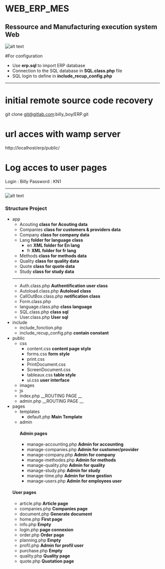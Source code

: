 # WEB_ERP_MES
##  Ressource and Manufacturing execution system  Web

![alt text](https://github.com/billyboy35/WEB_MES/blob/master/public/images/Doc/Workflow.png)

#For configuration
* Use __erp.sql__ to import ERP database  
* Connection to the SQL database in __SQL.class.php__ file
* SQL login to define in __include_recup_config.php__

-----------------

# initial remote source code recovery
git clone git@gitlab.com:billy_boy/ERP.git

# url acces with wamp server
http://localhost/erp/public/

# Log acces to user pages
Login : Billy
Password : KN1

-----------------
![alt text](https://github.com/billyboy35/WEB_MES/blob/master/public/images/Doc/Menu.PNG)

### Structure Project

* app
  * Acouting   __class for Acouting data__
  * Companies   __class for customers & providers data__
  * Company   __class for company data__
  * Lang __folder for language class__
    * en  __XML folder for En lang__ 
    * fr __XML folder for fr lang__ 
  * Methods __class for methods data__
  * Quality  __class for quality data__
  * Quote  __class for quote data__
  * Study __class for study data__
  ----
  * Auth.class.php   __Authentification user class__
  * Autoload.class.php   __Autoload class__
  * CallOutBox.class.php  __notification class__
  * Form.class.php
  * language.class.php  __class language__
  * SQL.class.php  __class sql__
  * User.class.php  __User sql__
* include  
  * include_fonction.php
  * include_recup_config.php  __contain constant__
* public
  * css  
    * content.css  __content page style__
    * forms.css   __form style__
    * print.css
    * PrintDocument.css
    * ScreenDocument.css
    * tableaux.css  __table style__
    * ui.css  __user interface__
  * images
  * js
  * index.php __ROUTING PAGE __
  * admin.php  __ROUTING PAGE __
* pages
  * templates
    * default.php __Main Template__
  * admin
    #### Admin pages
    * manage-accounting.php     __Admin for accounting__
    * manage-companies.php   __Admin for customer/provider__
    * manage-company.php       __Admin for company__
    * manage-methodes.php        __Admin for methods__
    * manage-quality.php  __Admin for quality__
    * manage-study.php        __Admin for study__
    * manage-time.php       __Admin for time gestion__
    * manage-users.php        __Admin for employees user__
  #### User pages
    * article.php  __Article page__ 
    * companies.php    __Companies page__
    * document.php         __Generate document__
    * home.php         __First page__
    * info.php       __Empty__
    * login.php         __page connexion__
    * order.php          __Order page__
    * planning.php        __Empty__
    * profil.php       __Admin for profil user__
    * purchase.php         __Empty__
    * quality.php       __Quality page__
    * quote.php        __Quotation page__


